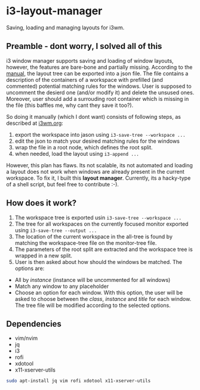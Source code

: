 # i3-layout-manager
Saving, loading and managing layouts for i3wm.

## Preamble - dont worry, I solved all of this

i3 window manager supports saving and loading of window layouts, however, the features are bare-bone and partially missing.
According to the [manual](https://i3wm.org/docs/layout-saving.html), the layout tree can be exported into a json file.
The file contains a description of the containers of a workspace with prefilled (and commented) potential matching rules for the windows.
User is supposed to uncomment the desierd one (and/or modify it) and delete the unsused ones.
Moreover, user should add a surrouding root container which is missing in the file (this baffles me, why cant they save it too?).

So doing it manually (which I dont want) consists of following steps, as described at [i3wm.org](https://i3wm.org/docs/layout-saving.html):
1. export the workspace into jason using ```i3-save-tree --workspace ...```
2. edit the json to match your desired matching rules for the windows
3. wrap the file in a root node, which defines the root split.
4. when needed, load the layout using ```i3-append ...```

However, this plan has flaws.
Its not scalable, its not automated and loading a layout does not work when windows are already present in the current workspace.
To fix it, I built this **layout manager**.
Currently, its a hacky-type of a shell script, but feel free to contribute :-).

## How does it work?

1. The workspace tree is exported usin ```i3-save-tree --workspace ...```
2. The tree for all workspaces on the currently focused monitor exported using ```i3-save-tree --output ...```
3. The location of the current workspace in the all-tree is found by matching the workspace-tree file on the monitor-tree file.
4. The parameters of the root split are extracted and the workspace tree is wrapped in a new split.
5. User is then asked about how should the windows be matched. The options are:
  * All by _instance_ (instance will be uncommented for all windows)
  * Match any window to any placeholder
  * Choose an option for each window. With this option, the user will be asked to choose between the _class_, _instance_ and _title_ for each window. The tree file will be modified according to the selected options.

## Dependencies

* vim/nvim
* jq
* i3
* rofi
* xdotool
* x11-xserver-utils

```bash
sudo apt-install jq vim rofi xdotool x11-xserver-utils
```
